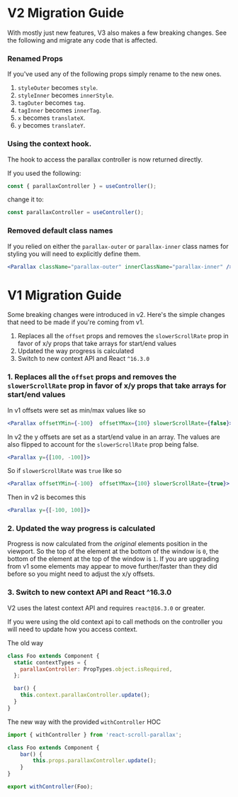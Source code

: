 # V2 Migration Guide

With mostly just new features, V3 also makes a few breaking changes. See the following and migrate any code that is affected.

### Renamed Props

If you've used any of the following props simply rename to the new ones.

1. `styleOuter` becomes `style`.
2. `styleInner` becomes `innerStyle`.
3. `tagOuter` becomes `tag`.
4. `tagInner` becomes `innerTag`.
5. `x` becomes `translateX`.
6. `y` becomes `translateY`.

### Using the context hook.

The hook to access the parallax controller is now returned directly.

If you used the following:

```js
const { parallaxController } = useController();
```

change it to:

```js
const parallaxController = useController();
```

### Removed default class names

If you relied on either the `parallax-outer` or `parallax-inner` class names for styling you will need to explicitly define them.

```jsx
<Parallax className="parallax-outer" innerClassName="parallax-inner" />
```

# V1 Migration Guide

Some breaking changes were introduced in v2. Here's the simple changes that need to be made if you're coming from v1.

1. Replaces all the `offset` props and removes the `slowerScrollRate` prop in favor of x/y props that take arrays for start/end values
2. Updated the way progress is calculated
3. Switch to new context API and React `^16.3.0`

### 1. Replaces all the `offset` props and removes the `slowerScrollRate` prop in favor of x/y props that take arrays for start/end values

In v1 offsets were set as min/max values like so

```jsx
<Parallax offsetYMin={-100}  offsetYMax={100} slowerScrollRate={false}>
```

In v2 the y offsets are set as a start/end value in an array. The values are also flipped to account for the `slowerScrollRate` prop being false.

```jsx
<Parallax y={[100, -100]}>
```

So if `slowerScrollRate` was `true` like so

```jsx
<Parallax offsetYMin={-100}  offsetYMax={100} slowerScrollRate={true}>
```

Then in v2 is becomes this

```jsx
<Parallax y={[-100, 100]}>
```

### 2. Updated the way progress is calculated

Progress is now calculated from the _original_ elements position in the viewport. So the top of the element at the bottom of the window is `0`, the bottom of the element at the top of the window is `1`. If you are upgrading from v1 some elements may appear to move further/faster than they did before so you might need to adjust the x/y offsets.

### 3. Switch to new context API and React ^16.3.0

V2 uses the latest context API and requires `react@16.3.0` or greater.

If you were using the old context api to call methods on the controller you will need to update how you access context.

The old way

```jsx
class Foo extends Component {
  static contextTypes = {
    parallaxController: PropTypes.object.isRequired,
  };

  bar() {
    this.context.parallaxController.update();
  }
}
```

The new way with the provided `withController` HOC

```jsx
import { withController } from 'react-scroll-parallax';

class Foo extends Component {
    bar() {
        this.props.parallaxController.update();
    }
}

export withController(Foo);
```
